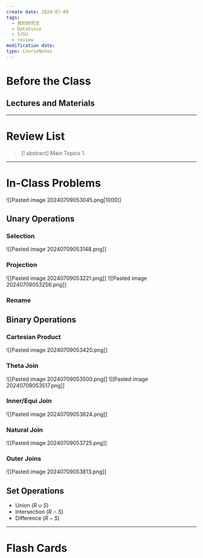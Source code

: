 ```yaml
---
create date: 2024-07-09
tags:
  - 我的研究生
  - DataSince
  - SJSU
  - review
modification date: 
type: CourseNotes
---
```


# Before the Class
## Lectures and Materials
---
# Review List
>[! abstract] Main Topics
>1. 

---
# In-Class Problems


![[Pasted image 20240709053045.png|1000]]
## Unary Operations
### Selection
![[Pasted image 20240709053148.png]]
### Projection
![[Pasted image 20240709053221.png]]
![[Pasted image 20240709053256.png]]
### Rename
## Binary Operations
### Cartesian Product
![[Pasted image 20240709053420.png]]
### Theta Join
![[Pasted image 20240709053500.png]]
![[Pasted image 20240709053517.png]]
### Inner/Equi Join
![[Pasted image 20240709053624.png]]
### Natural Join
![[Pasted image 20240709053725.png]]
### Outer Joins
![[Pasted image 20240709053813.png]]
## Set Operations
- Union ($R \cup S$)
- Intersection ($R \cap S$)
- Difference ($R-S$)

---

# Flash Cards
